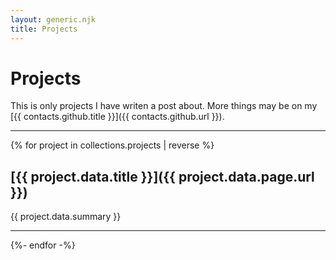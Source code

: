 ```yaml
---
layout: generic.njk
title: Projects
---
```


# Projects
This is only projects I have writen a post about. More things may be on my [{{ contacts.github.title }}]({{ contacts.github.url }}).

---

{% for project in collections.projects | reverse %}
## [{{ project.data.title }}]({{ project.data.page.url }})
{{ project.data.summary }}

---
{%- endfor -%}